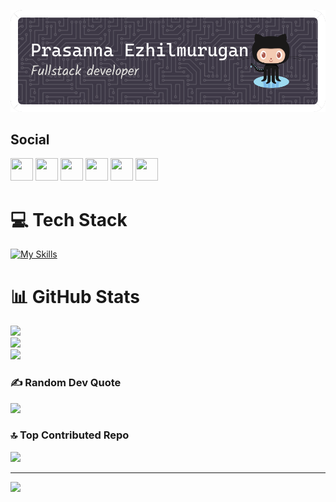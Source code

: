 ![Header](./github-header-image.png)

## Social

<p align="left">
	<a href="https://discord.com/users/prasanna.ezhilmurugan" target="_blank" rel="noreferrer"
		><img
			src="https://skillicons.dev/icons?i=discord&theme=dark"
			width="36"
			height="36"
	/></a>
	<a href="https://www.github.com/prasanna-ezhilmurugan" target="_blank" rel="noreferrer"
		><img
			src="https://skillicons.dev/icons?i=github&theme=dark"
			width="36"
			height="36"
	/></a>
	<a href="https://git.selfmade.ninja/" target="_blank" rel="noreferrer"
		><img
			src="https://skillicons.dev/icons?i=git&theme=dark"
			width="36"
			height="36"
	/></a>
	<a href="http://www.instagram.com/prasanna.ezhilmurugan" target="_blank" rel="noreferrer"
		><img
			src="https://skillicons.dev/icons?i=instagram&theme=dark"
			width="36"
			height="36"
	/></a>
	<a
		href="https://www.linkedin.com/in/prasanna-ezhilmurugan"
		target="_blank"
		rel="noreferrer"
		><img
			src="https://skillicons.dev/icons?i=linkedin&theme=dark"
			width="36"
			height="36"
	/></a>
	<a href="https://www.twitter.com/" target="_blank" rel="noreferrer"
		><img
			src="https://skillicons.dev/icons?i=twitter&theme=dark"
			width="36"
			height="36"
	/></a>
</p>


# 💻 Tech Stack
[![My Skills](https://skillicons.dev/icons?i=linux,neovim,py,c,cpp,js,md,lua,html,css,tailwind,mongodb,express,react,nodejs,vite,vscode,figma)](https://skillicons.dev)

# 📊 GitHub Stats

![](https://github-readme-stats.vercel.app/api?username=prasanna-ezhilmurugan&theme=dark&hide_border=false&include_all_commits=true&count_private=true)<br/>
![](https://github-readme-streak-stats.herokuapp.com/?user=prasanna-ezhilmurugan&theme=dark&hide_border=false)<br/>
![](https://github-readme-stats.vercel.app/api/top-langs/?username=prasanna-ezhilmurugan&theme=dark&hide_border=false&include_all_commits=true&count_private=true&layout=compact)

### ✍️ Random Dev Quote

![](https://quotes-github-readme.vercel.app/api?type=horizontal&theme=gruvbox)

### 🔝 Top Contributed Repo

![](https://github-contributor-stats.vercel.app/api?username=prasanna-ezhilmurugan&limit=5&theme=dark&combine_all_yearly_contributions=true)

---

[![](https://visitcount.itsvg.in/api?id=prasanna-ezhilmurugan&icon=0&color=12)](https://visitcount.itsvg.in)

<!-- Proudly created with GPRM ( https://gprm.itsvg.in ) -->
